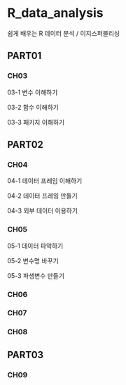 # R_data_analysis
쉽게 배우는 R 데이터 분석 / 이지스퍼블리싱

## PART01

### CH03
03-1 변수 이해하기

03-2 함수 이해하기

03-3 패키지 이해하기

## PART02

### CH04
04-1 데이터 프레임 이해하기

04-2 데이터 프레임 만들기

04-3 외부 데이터 이용하기

### CH05
05-1 데이터 파악하기

05-2 변수명 바꾸기

05-3 파생변수 만들기

### CH06

### CH07

### CH08


## PART03

### CH09
